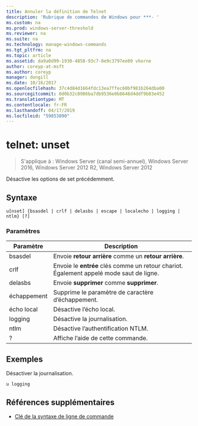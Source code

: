 ```yaml
---
title: Annuler la définition de Telnet
description: 'Rubrique de commandes de Windows pour ***- '
ms.custom: na
ms.prod: windows-server-threshold
ms.reviewer: na
ms.suite: na
ms.technology: manage-windows-commands
ms.tgt_pltfrm: na
ms.topic: article
ms.assetid: da9a0d99-1930-4858-93c7-0e9c3797ee09 vhorne
author: coreyp-at-msft
ms.author: coreyp
manager: dongill
ms.date: 10/16/2017
ms.openlocfilehash: 37c4d84d1664fdc13ea7ffec60bf981b264dba00
ms.sourcegitcommit: 0d0b32c8986ba7db9536e0b8648d4ddf9b03e452
ms.translationtype: MT
ms.contentlocale: fr-FR
ms.lasthandoff: 04/17/2019
ms.locfileid: "59853890"
---
```

# <a name="telnet-unset"></a>telnet: unset

>S'applique à : Windows Server (canal semi-annuel), Windows Server 2016, Windows Server 2012 R2, Windows Server 2012

Désactive les options de set précédemment.   
## <a name="syntax"></a>Syntaxe  
```  
u[nset] {bsasdel | crlf | delasbs | escape | localecho | logging | ntlm} [?]  
```  
### <a name="parameters"></a>Paramètres  
|Paramètre|Description|  
|-------|--------|  
|bsasdel|Envoie **retour arrière** comme un **retour arrière**.|  
|crlf|Envoie le **entrée** clés comme un retour chariot. Également appelé mode saut de ligne.|  
|delasbs|Envoie **supprimer** comme **supprimer**.|  
|échappement|Supprime le paramètre de caractère d’échappement.|  
|écho local|Désactive l’écho local.|  
|logging|Désactive la journalisation.|  
|ntlm|Désactive l’authentification NTLM.|  
|?|Affiche l’aide de cette commande.|  
## <a name="BKMK_Examples"></a>Exemples  
Désactiver la journalisation.  
```  
u logging  
```  
## <a name="additional-references"></a>Références supplémentaires  
-   [Clé de la syntaxe de ligne de commande](command-line-syntax-key.md)  
